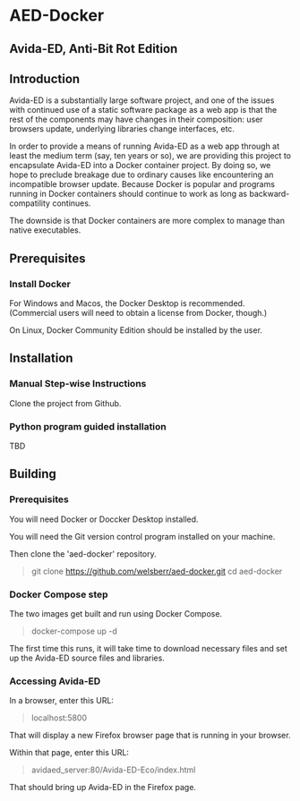 # AED-Docker #

## Avida-ED, Anti-Bit Rot Edition

## Introduction

Avida-ED is a substantially large software project, and  one of the
issues with continued use of a static software package as a web app
is that the rest of the components may have changes in their
composition: user browsers update, underlying libraries change
interfaces, etc.

In order to provide a means of running Avida-ED as a web app through at
least the medium term (say, ten years or so), we are providing this
project to encapsulate Avida-ED into a Docker container project.
By doing so, we hope to preclude breakage due to ordinary causes
like encountering an incompatible browser update. Because Docker is popular
and programs running in Docker containers should continue to work as
long as backward-compatility continues.

The downside is that Docker containers are more complex to manage
than native executables.

## Prerequisites

### Install Docker

For Windows and Macos, the Docker Desktop is recommended. (Commercial users
will need to obtain a license from Docker, though.)

On Linux, Docker Community Edition should be installed by the user.


## Installation

### Manual Step-wise Instructions

Clone the project from Github.




### Python program guided installation

TBD

## Building

### Prerequisites

You will need Docker or Doccker Desktop installed.

You will need the Git version control program installed on your machine.

Then clone the 'aed-docker' repository.

> git clone https://github.com/welsberr/aed-docker.git
> cd aed-docker

### Docker Compose step

The two images get built and run using Docker Compose.

> docker-compose up -d

The first time this runs, it will take time to download necessary
files and set up the Avida-ED source files and libraries.

### Accessing Avida-ED

In a browser, enter this URL:

> localhost:5800

That will display a new Firefox browser page that is running in your
browser.

Within that page, enter this URL:

> avidaed_server:80/Avida-ED-Eco/index.html


That should bring up Avida-ED in the Firefox page.





